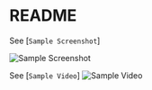 # README

See [`Sample Screenshot`]

![Sample Screenshot](https://ibb.co/9HVg51n)


See [`Sample Video`]
![Sample Video](https://vimeo.com/user123439281/review/459308590/bf90e8be9f)